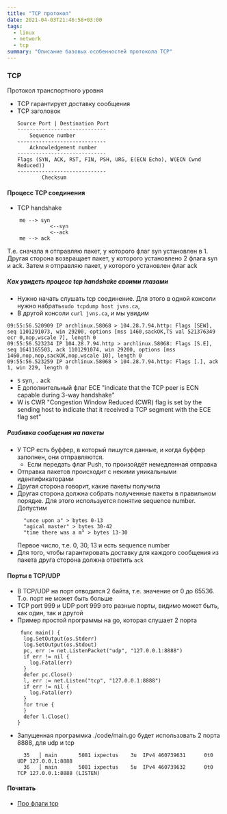 ```yaml
---
title: "TCP протокол"
date: 2021-04-03T21:46:58+03:00
tags: 
  - linux 
  - network
  - tcp
summary: "Описание базовых особенностей протокола TCP"
---
```


### TCP
Протокол транспортного уровня
* TCP гарантирует доставку сообщения
* TCP заголовок
  ```
  Source Port | Destination Port
  -----------------------------
      Sequence number
  -----------------------------
      Acknowledgement number
  -----------------------------
  Flags (SYN, ACK, RST, FIN, PSH, URG, E(ECN Echo), W(ECN Cwnd Reduced))
  -----------------------------
          Checksum
  ```

#### Процесс TCP соединения
* TCP handshake
```
    me --> syn
              <--syn 
              <--ack
    me --> ack
```

 Т.е. сначала я отправляю пакет, у которого флаг syn установлен в 1. Другая сторона возвращает пакет, у которого установлено 2 флага syn и ack.
 Затем я отправляю пакет, у которого установлен флаг ack
##### Как увидеть процесс tcp handshake своими глазами
* Нужно начать слушать tcp соединение. Для этого в одной консоли нужно набрать`sudo tcpdump host jvns.ca`, 
* В другой консоли `curl jvns.ca`, и мы увидим
 ```
 09:55:56.520909 IP archlinux.58068 > 104.28.7.94.http: Flags [SEW], seq 1101291073, win 29200, options [mss 1460,sackOK,TS val 521376349 ecr 0,nop,wscale 7], length 0                                            
 09:55:56.523234 IP 104.28.7.94.http > archlinux.58068: Flags [S.E], seq 1641165503, ack 1101291074, win 29200, options [mss 1460,nop,nop,sackOK,nop,wscale 10], length 0                                          
 09:55:56.523259 IP archlinux.58068 > 104.28.7.94.http: Flags [.], ack 1, win 229, length 0
 ```
* `S` syn, `.`  ack
* E дополнительный флаг ECE "indicate that the TCP peer is ECN capable during 3-way handshake"
* W is CWR "Congestion Window Reduced (CWR) flag is set by the sending host to indicate that it received a TCP segment with the ECE flag set"
##### Разбивка сообщения на пакеты 
* У TCP есть буффер, в который пишутся данные, и когда буффер заполнен, они отправляются.
  * Если передать флаг Push, то произойдёт немедленная отправка
* Отправка пакетов происходит с некими уникальными идентификаторами
* Другая сторона говорит, какие пакеты получила
* Другая сторона должна собрать полученные пакеты в правильном порядке. Для этого используется понятие sequence number. 
  Допустим 
  ```
    "unce upon a" > bytes 0-13
    "agical master" > bytes 30-42
    "time there was a m" > bytes 13-30 
  ```
  Первое число, т.е. 0, 30, 13 и есть sequence number
* Для того, чтобы гарантировать доставку для каждого сообщения из пакета друга сторона должна ответить `ack`

#### Порты в TCP/UDP
* В TCP/UDP на порт отводится 2 байта, т.е. значение от 0 до 65536. Т.о. порт не может быть больше
* TCP port 999 и UDP port 999 это разные порты, видимо может быть, как один, так и другой
* Пример простой программы на go, которая слушает 2 порта
  ```
   func main() {
    log.SetOutput(os.Stderr)
    log.SetOutput(os.Stdout)
    pc, err := net.ListenPacket("udp", "127.0.0.1:8888")
    if err != nil {
      log.Fatal(err)
    }
    defer pc.Close()
    l, err := net.Listen("tcp", "127.0.0.1:8888")
    if err != nil {
      log.Fatal(err)
    }
    for true {
    }
    defer l.Close()
  }
  ```
* Запущенная программка ./code/main.go будет использовать 2 порта 8888, для udp и tcp
  ```
    35   │ main       5081 ixpectus    3u  IPv4 460739631      0t0  UDP 127.0.0.1:8888 
    36   │ main       5081 ixpectus    5u  IPv4 460739632      0t0  TCP 127.0.0.1:8888 (LISTEN)
  ```
  


#### Почитать
* [Про флаги tcp](http://packetlife.net/blog/2011/mar/2/tcp-flags-psh-and-urg/)
